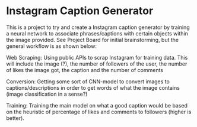 # Instagram Caption Generator

This is a project to try and create a Instagram caption generator by training a neural network to associate phrases/captions with certain objects within the image provided. See Project Board for initial brainstorming, but the general workflow is as shown below:

Web Scraping: Using public APIs to scrap Instagram for training data. This will include the image (?), the number of followers of the user, the number of likes the image got, the caption and the number of comments

Conversion: Getting some sort of CNN-model to convert images to captions/descriptions in order to get words of what the image contains (image classification in a sense?)

Training: Training the main model on what a good caption would be based on the heuristic of percentage of likes and comments to followers (higher is better).

